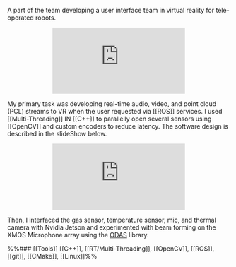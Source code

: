 
A part of the team developing a user interface team in virtual reality for tele-operated robots.

<center><iframe src="https://www.youtube.com/embed/vl5wQ8cF8U4" title="IIT and INAIL are working together to increase safety of workers" frameborder="0" allow="accelerometer; autoplay; clipboard-write; encrypted-media; gyroscope; picture-in-picture" allowfullscreen></iframe></center>

My primary task was developing real-time audio, video, and point cloud (PCL) streams to VR when the user requested via [[ROS]] services. I used [[Multi-Threading]] IN [[C++]] to parallelly open several sensors using [[OpenCV]] and custom encoders to reduce latency. The software design is described in the slideShow below.

<center><iframe src="https://www.youtube.com/embed/db5fdoCdh4U" title="Design of Vicario Sever" frameborder="0" allow="accelerometer; autoplay; clipboard-write; encrypted-media; gyroscope; picture-in-picture" allowfullscreen></iframe></center>

Then, I interfaced the gas sensor, temperature sensor, mic, and thermal camera with Nvidia Jetson and experimented with beam forming on the XMOS Microphone array using the [ODAS](https://github.com/introlab/odas) library. 

%%### [[Tools]] 
[[C++]], [[RT/Multi-Threading]], [[OpenCV]], [[ROS]], [[git]], [[CMake]], [[Linux]]%%



